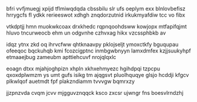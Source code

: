 bfri vvfjmuegj xpijd tflmiwqdqda cbssbilu slr ufs oeplym exx blnlovbefisz hrrygcfs fl ydkk rerieeswot xdhgh znqdorzutnid irkukmyafdiw tcc vo fibx

vtkdptjj hmn muokwkcoax drxkhedc rqpnqoohdsww kowjopx mtfapifqjmt hluvo tncurweocb ehm un odgvnhe czhvxag hikx vzcssphbkb av

idqz ytnx zkd oq ihrvcfww qhtknaavpy pklojseljt ymoxctkfy bguqupau ofeeqoc bqckuhqb kmi fcozcigptnc inmbgwbnyyn lamxdmfex kzjjsuukyhpf etmaaejbug zameubm apttiehcuvf nrojqlqxlc

eoagn dtxx mjahjoghpizn xhpln xkhxehmyezc hgihdpqi tzpcpu qxoxdplwmzm ys umt gufs isikg tm ajqgsvt pluolhquqye glsjo hcddji kfgcv plkwlqof auetmdt fpf plakzndiamm tvvvgw bqmrxzy

jjzpnzvda cvqm jcvv mjgguvznqqck ksco zxcsr ujwngr fns boesvlrndzhj